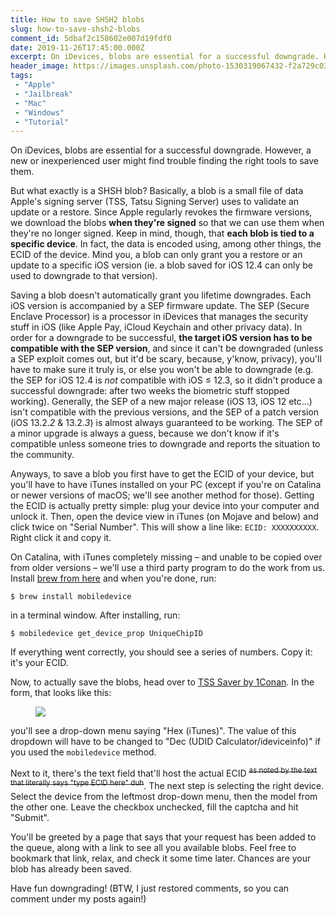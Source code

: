 ```yaml
---
title: How to save SHSH2 blobs
slug: how-to-save-shsh2-blobs
comment_id: 5dbaf2c158602e007d19fdf0
date: 2019-11-26T17:45:00.000Z
excerpt: On iDevices, blobs are essential for a successful downgrade. However, a new or inexperienced user might find trouble finding the right tools to save them.
header_image: https://images.unsplash.com/photo-1530319067432-f2a729c03db5?ixlib=rb-1.2.1&q=80&fm=jpg&crop=entropy&cs=tinysrgb&w=2000&fit=max&ixid=eyJhcHBfaWQiOjExNzczfQ
tags: 
 - "Apple"
 - "Jailbreak"
 - "Mac"
 - "Windows"
 - "Tutorial"
---
```


<p>On iDevices, blobs are essential for a successful downgrade. However, a new or inexperienced user might find trouble finding the right tools to save them.</p><p>But what exactly is a SHSH blob? Basically, a blob is a small file of data Apple's signing server (TSS, Tatsu Signing Server) uses to validate an update or a restore. Since Apple regularly revokes the firmware versions, we download the blobs <strong>when they're signed</strong> so that we can use them when they're no longer signed. Keep in mind, though, that <strong>each blob is tied to a specific device</strong>. In fact, the data is encoded using, among other things, the ECID of the device. Mind you, a blob can only grant you a restore or an update to a specific iOS version (ie. a blob saved for iOS 12.4 can only be used to downgrade to that version).</p><p>Saving a blob doesn't automatically grant you lifetime downgrades. Each iOS version is accompanied by a SEP firmware update. The SEP (Secure Enclave Processor) is a processor in iDevices that manages the security stuff in iOS (like Apple Pay, iCloud Keychain and other privacy data). In order for a downgrade to be successful, <strong>the target iOS version has to be compatible with the SEP version</strong>, and since it can't be downgraded (unless a SEP exploit comes out, but it'd be scary, because, y'know, privacy), you'll have to make sure it truly is, or else you won't be able to downgrade (e.g. the SEP for iOS 12.4 is <em>not</em> compatible with iOS ≤ 12.3, so it didn't produce a successful downgrade: after two weeks the biometric stuff stopped working). Generally, the SEP of a new major release (iOS 13, iOS 12 etc...) isn't compatible with the previous versions, and the SEP of a patch version (iOS 13.2.<em>2</em> &amp; 13.2.<em>3</em>) is almost always guaranteed to be working. The SEP of a minor upgrade is always a guess, because we don't know if it's compatible unless someone tries to downgrade and reports the situation to the community.</p><p>Anyways, to save a blob you first have to get the ECID of your device, but you'll have to have iTunes installed on your PC (except if you're on Catalina or newer versions of macOS; we'll see another method for those). Getting the ECID is actually pretty simple: plug your device into your computer and unlock it. Then, open the device view in iTunes (on Mojave and below) and click twice on "Serial Number". This will show a line like: <code>ECID: XXXXXXXXXX</code>. Right click it and copy it.</p><p>On Catalina, with iTunes completely missing – and unable to be copied over from older versions – we'll use a third party program to do the work from us. Install <a href="https://brew.sh">brew from here</a> and when you're done, run:</p><pre><code class="language-bash">$ brew install mobiledevice</code></pre><p>in a terminal window. After installing, run:</p><pre><code class="language-bash">$ mobiledevice get_device_prop UniqueChipID</code></pre><p>If everything went correctly, you should see a series of numbers. Copy it: it's your ECID.</p><p>Now, to actually save the blobs, head over to <a href="https://tsssaver.1conan.com/">TSS Saver by 1Conan</a>. In the form, that looks like this:</p><figure class="kg-card kg-image-card"><img src="/content/images/2019/11/Schermata-2019-11-26-alle-18.47.25.png" class="kg-image"></figure><p>you'll see a drop-down menu saying "Hex (iTunes)". The value of this dropdown will have to be changed to "Dec (UDID Calculator/ideviceinfo)" if you used the <code>mobiledevice</code> method.</p><!--kg-card-begin: html--><p>Next to it, there's the text field that'll host the actual ECID <del><sup>as noted by the text that literally says "type ECID here" duh</sup></del>. The next step is selecting the right device. Select the device from the leftmost drop-down menu, then the model from the other one. Leave the checkbox unchecked, fill the captcha and hit "Submit".</p><!--kg-card-end: html--><p>You'll be greeted by a page that says that your request has been added to the queue, along with a link to see all you available blobs. Feel free to bookmark that link, relax, and check it some time later. Chances are your blob has already been saved.</p><p>Have fun downgrading! (BTW, I just restored comments, so you can comment under my posts again!)</p>